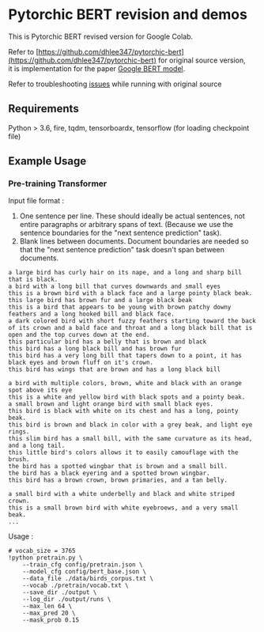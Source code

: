 
# Pytorchic BERT revision and demos
This is Pytorchic BERT revised version for Google Colab.

Refer to [https://github.com/dhlee347/pytorchic-bert](https://github.com/dhlee347/pytorchic-bert) for original source version,<br>
it is implementation for the paper [Google BERT model](https://arxiv.org/abs/1810.04805).

Refer to troubleshooting [issues](https://github.com/rightlit/pytorchic-bert-rev/issues) while running with original source 

## Requirements

Python > 3.6, fire, tqdm, tensorboardx,
tensorflow (for loading checkpoint file)


## Example Usage


### Pre-training Transformer
Input file format :
1. One sentence per line. These should ideally be actual sentences, not entire paragraphs or arbitrary spans of text. (Because we use the sentence boundaries for the "next sentence prediction" task).
2. Blank lines between documents. Document boundaries are needed so that the "next sentence prediction" task doesn't span between documents.
```
a large bird has curly hair on its nape, and a long and sharp bill that is black.
a bird with a long bill that curves downwards and small eyes
this is a brown bird with a black face and a large pointy black beak.
this large bird has brown fur and a large black beak
this is a bird that appears to be young with brown patchy downy feathers and a long hooked bill and black face.
a dark colored bird with short fuzzy feathers starting toward the back of its crown and a bald face and throat and a long black bill that is open and the top curves down at the end.
this particular bird has a belly that is brown and black
this bird has a long black bill and has brown fur
this bird has a very long bill that tapers down to a point, it has black eyes and brown fluff on it's crown.
this bird has wings that are brown and has a long black bill

a bird with multiple colors, brown, white and black with an orange spot above its eye
this is a white and yellow bird with black spots and a pointy beak.
a small brown and light orange bird with small black eyes.
this bird is black with white on its chest and has a long, pointy beak.
this bird is brown and black in color with a grey beak, and light eye rings.
this slim bird has a small bill, with the same curvature as its head, and a long tail.
this little bird's colors allows it to easily camouflage with the brush.
the bird has a spotted wingbar that is brown and a small bill.
the bird has a black eyering and a spotted brown wingbar.
this bird has a brown crown, brown primaries, and a tan belly.

a small bird with a white underbelly and black and white striped crown.
this is a small brown bird with white eyebroews, and a very small beak.
...
```
Usage :
```
# vocab_size = 3765
!python pretrain.py \
    --train_cfg config/pretrain.json \
    --model_cfg config/bert_base.json \
    --data_file ./data/birds_corpus.txt \
    --vocab ./pretrain/vocab.txt \
    --save_dir ./output \
    --log_dir ./output/runs \
    --max_len 64 \
    --max_pred 20 \
    --mask_prob 0.15
